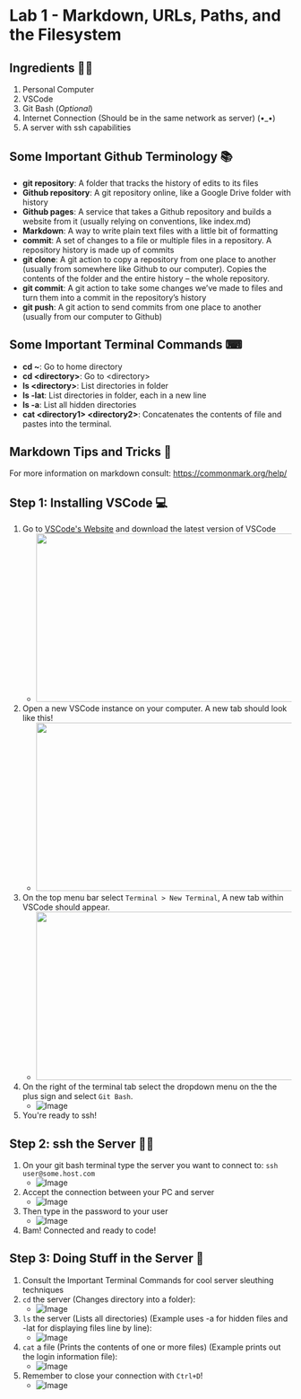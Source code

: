 # Lab 1 - Markdown, URLs, Paths, and the Filesystem

## Ingredients 👨‍🍳
1. Personal Computer 
2. VSCode
3. Git Bash (*Optional*)
4. Internet Connection (Should be in the same network as server) (•_•)
5. A server with ssh capabilities

## Some Important Github Terminology 📚
- **git repository**: A folder that tracks the history of edits to its files
- **Github repository**: A git repository online, like a Google Drive folder with history
- **Github pages**: A service that takes a Github repository and builds a website from it (usually relying on conventions, like index.md)
- **Markdown**: A way to write plain text files with a little bit of formatting
- **commit**: A set of changes to a file or multiple files in a repository. A repository history is made up of commits
- **git clone**: A git action to copy a repository from one place to another (usually from somewhere like Github to our computer). Copies the contents of the folder and the entire history – the whole repository.
- **git commit**: A git action to take some changes we’ve made to files and turn them into a commit in the repository’s history
- **git push**: A git action to send commits from one place to another (usually from our computer to Github)

## Some Important Terminal Commands ⌨
- **cd \~**: Go to home directory 
- **cd <directory\>**: Go to <directory\>
- **ls <directory\>**: List directories in folder
- **ls -lat**: List directories in folder, each in a new line
- **ls -a**: List all hidden directories 
- **cat <directory1\> <directory2\>**: Concatenates the contents of file and pastes into the terminal.

## Markdown Tips and Tricks 📝
For more information on markdown consult: https://commonmark.org/help/

## Step 1: Installing VSCode 💻
1. Go to [VSCode's Website](https://code.visualstudio.com/) and download the latest version of VSCode
    - <img src="https://user-images.githubusercontent.com/45981739/230802731-b38a2ac2-76ff-429d-8e20-16993eadf354.png" height="300" width="500">
2. Open a new VSCode instance on your computer. A new tab should look like this!
    - <img src="https://user-images.githubusercontent.com/45981739/230804209-d92b5660-9456-424f-9167-1334f0bd398e.png" height="300" width="500">
3. On the top menu bar select `Terminal > New Terminal`, A new tab within VSCode should appear.
    - <img src="https://user-images.githubusercontent.com/45981739/230804017-1b98157b-0ab6-49dc-bb6e-26e367bff7b9.png" height="300" width="500">
4. On the right of the terminal tab select the dropdown menu on the the plus sign and select `Git Bash`.
    - ![Image](https://user-images.githubusercontent.com/45981739/230804400-4491a669-bf72-46d0-a81f-fa7d4bbf4a70.png)
5. You're ready to ssh!

## Step 2: ssh the Server 👨‍💻
1. On your git bash terminal type the server you want to connect to: `ssh user@some.host.com`
    - ![Image](https://user-images.githubusercontent.com/45981739/230802672-de5ea1b6-c480-405a-8b6a-f3ff6496f1c1.png)
2. Accept the connection between your PC and server
    - ![Image](https://user-images.githubusercontent.com/45981739/230802702-7a9b945d-7c25-4760-aafc-eaf26f8c4f6d.png)
4. Then type in the password to your user
    - ![Image](https://user-images.githubusercontent.com/45981739/230802711-c60fdb13-1824-49cc-ad5a-e03451b774b1.png)
5. Bam! Connected and ready to code!

## Step 3: Doing Stuff in the Server 📂
1. Consult the Important Terminal Commands for cool server sleuthing techniques
2. `cd` the server (Changes directory into a folder):
    - ![Image](https://user-images.githubusercontent.com/45981739/230802798-b6d603b9-ce80-471a-bbfb-98212347f704.png)
3. `ls` the server (Lists all directories) (Example uses -a for hidden files and -lat for displaying files line by line):
    - ![Image](https://user-images.githubusercontent.com/45981739/230802778-adec017a-61d0-4640-9912-599b8f5cc02c.png)
4. `cat` a file (Prints the contents of one or more files) (Example prints out the login information file):
    - ![Image](https://user-images.githubusercontent.com/45981739/230802862-d9643af9-ea4d-4760-b9fe-cbe96db1db45.png)
5. Remember to close your connection with `Ctrl+D`!
    - ![Image](https://user-images.githubusercontent.com/45981739/230804382-256ec0fa-b8f7-46ca-aabf-73a7313fe6ae.png)

